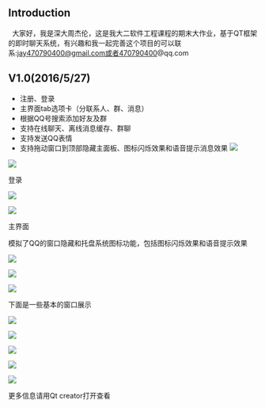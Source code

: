 ## Introduction
   大家好，我是深大周杰伦，这是我大二软件工程课程的期末大作业，基于QT框架的即时聊天系统，有兴趣和我一起完善这个项目的可以联系:jay470790400@gmail.com或者470790400@qq.com
   
## V1.0(2016/5/27)
 * 注册、登录
 * 主界面tab选项卡（分联系人、群、消息）
 * 根据QQ号搜索添加好友及群
 * 支持在线聊天、离线消息缓存、群聊
 * 支持发送QQ表情
 * 支持拖动窗口到顶部隐藏主面板、图标闪烁效果和语音提示消息效果
![](https://raw.githubusercontent.com/Blackmamba-xuan/QQ/master/Screenshot/1.png)

![](https://raw.githubusercontent.com/Blackmamba-xuan/QQ/master/Screenshot/2.png)

登录

![](https://raw.githubusercontent.com/Blackmamba-xuan/QQ/master/Screenshot/3.png)

![](https://raw.githubusercontent.com/Blackmamba-xuan/QQ/master/Screenshot/5.png)

主界面

模拟了QQ的窗口隐藏和托盘系统图标功能，包括图标闪烁效果和语音提示效果

![](https://raw.githubusercontent.com/Blackmamba-xuan/QQ/master/Screenshot/6.png)

![](https://raw.githubusercontent.com/Blackmamba-xuan/QQ/master/Screenshot/8.png)

![](https://raw.githubusercontent.com/Blackmamba-xuan/QQ/master/Screenshot/11.png)

下面是一些基本的窗口展示

![](https://raw.githubusercontent.com/Blackmamba-xuan/QQ/master/Screenshot/7.png)

![](https://raw.githubusercontent.com/Blackmamba-xuan/QQ/master/Screenshot/9.png)

![](https://raw.githubusercontent.com/Blackmamba-xuan/QQ/master/Screenshot/10.png)

![](https://raw.githubusercontent.com/Blackmamba-xuan/QQ/master/Screenshot/12.png)

![](https://raw.githubusercontent.com/Blackmamba-xuan/QQ/master/Screenshot/13.png)

更多信息请用Qt creator打开查看




